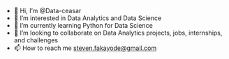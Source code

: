 - 👋 Hi, I’m @Data-ceasar
- 👀 I’m interested in Data Analytics and Data Science
- 🌱 I’m currently learning Python for Data Science
- 💞️ I’m looking to collaborate on Data Analytics projects, jobs, internships, and challenges
- 📫 How to reach me steven.fakayode@gmail.com

<!---
Data-ceasar/Data-ceasar is a ✨ special ✨ repository because its `README.md` (this file) appears on your GitHub profile.
You can click the Preview link to take a look at your changes.
--->
